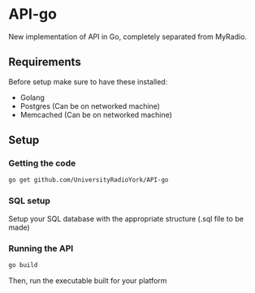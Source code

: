 # API-go
New implementation of API in Go, completely separated from MyRadio.

## Requirements
Before setup make sure to have these installed:
- Golang
- Postgres (Can be on networked machine)
- Memcached (Can be on networked machine)

## Setup
### Getting the code
```bash
go get github.com/UniversityRadioYork/API-go
```

### SQL setup
Setup your SQL database with the appropriate structure (.sql file to be made)

### Running the API
```bash
go build
```
Then, run the executable built for your platform